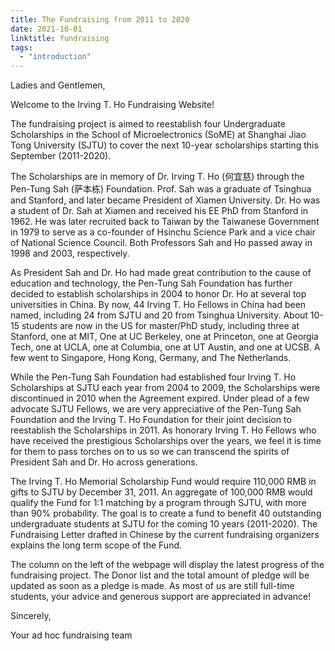 ```yaml
---
title: The Fundraising from 2011 to 2020
date: 2021-10-01
linktitle: fundraising
tags:
  - "introduction"
---
```


Ladies and Gentlemen,

Welcome to the Irving T. Ho Fundraising Website!

The fundraising project is aimed to reestablish four Undergraduate Scholarships in the School of Microelectronics (SoME) at Shanghai Jiao Tong University (SJTU) to cover the next 10-year scholarships starting this September (2011-2020).

The Scholarships are in memory of Dr. Irving T. Ho (何宜慈) through the Pen-Tung Sah (萨本栋) Foundation. Prof. Sah was a graduate of Tsinghua and Stanford, and later became President of Xiamen University. Dr. Ho was a student of Dr. Sah at Xiamen and received his EE PhD from Stanford in 1962. He was later recruited back to Taiwan by the Taiwanese Government in 1979 to serve as a co-founder of Hsinchu Science Park and a vice chair of National Science Council. Both Professors Sah and Ho passed away in 1998 and 2003, respectively.

As President Sah and Dr. Ho had made great contribution to the cause of education and technology, the Pen-Tung Sah Foundation has further decided to establish scholarships in 2004 to honor Dr. Ho at several top universities in China. By now, 44 Irving T. Ho Fellows in China had been named, including 24 from SJTU and 20 from Tsinghua University. About 10-15 students are now in the US for master/PhD study, including three at Stanford, one at MIT, One at UC Berkeley, one at Princeton, one at Georgia Tech, one at UCLA, one at Columbia, one at UT Austin, and one at UCSB. A few went to Singapore, Hong Kong, Germany, and The Netherlands.

While the Pen-Tung Sah Foundation had established four Irving T. Ho Scholarships at SJTU each year from 2004 to 2009, the Scholarships were discontinued in 2010 when the Agreement expired. Under plead of a few advocate SJTU Fellows, we are very appreciative of the Pen-Tung Sah Foundation and the Irving T. Ho Foundation for their joint decision to reestablish the Scholarships in 2011. As honorary Irving T. Ho Fellows who have received the prestigious Scholarships over the years, we feel it is time for them to pass torches on to us so we can transcend the spirits of President Sah and Dr. Ho across generations.

The Irving T. Ho Memorial Scholarship Fund would require 110,000 RMB in gifts to SJTU by December 31, 2011. An aggregate of 100,000 RMB would qualify the Fund for 1:1 matching by a program through SJTU, with more than 90% probability. The goal is to create a fund to benefit 40 outstanding undergraduate students at SJTU for the coming 10 years (2011-2020). The Fundraising Letter drafted in Chinese by the current fundraising organizers explains the long term scope of the Fund.

The column on the left of the webpage will display the latest progress of the fundraising project. The Donor list and the total amount of pledge will be updated as soon as a pledge is made. As most of us are still full-time students, your advice and generous support are appreciated in advance!

Sincerely,

Your ad hoc fundraising team
